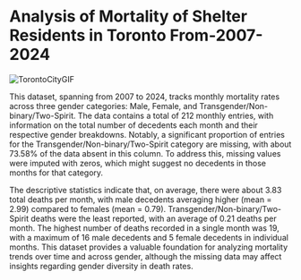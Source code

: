 # Analysis of Mortality of Shelter Residents in Toronto From-2007-2024
![TorontoCityGIF](https://github.com/user-attachments/assets/cb5eb980-8ad0-4096-a567-d9c132111818)


This dataset, spanning from 2007 to 2024, tracks monthly mortality rates across three gender categories: Male, Female, and Transgender/Non-binary/Two-Spirit. The data contains a total of 212 monthly entries, with information on the total number of decedents each month and their respective gender breakdowns. Notably, a significant proportion of entries for the Transgender/Non-binary/Two-Spirit category are missing, with about 73.58% of the data absent in this column. To address this, missing values were imputed with zeros, which might suggest no decedents in those months for that category.

The descriptive statistics indicate that, on average, there were about 3.83 total deaths per month, with male decedents averaging higher (mean = 2.99) compared to females (mean = 0.79). Transgender/Non-binary/Two-Spirit deaths were the least reported, with an average of 0.21 deaths per month. The highest number of deaths recorded in a single month was 19, with a maximum of 16 male decedents and 5 female decedents in individual months. This dataset provides a valuable foundation for analyzing mortality trends over time and across gender, although the missing data may affect insights regarding gender diversity in death rates.
